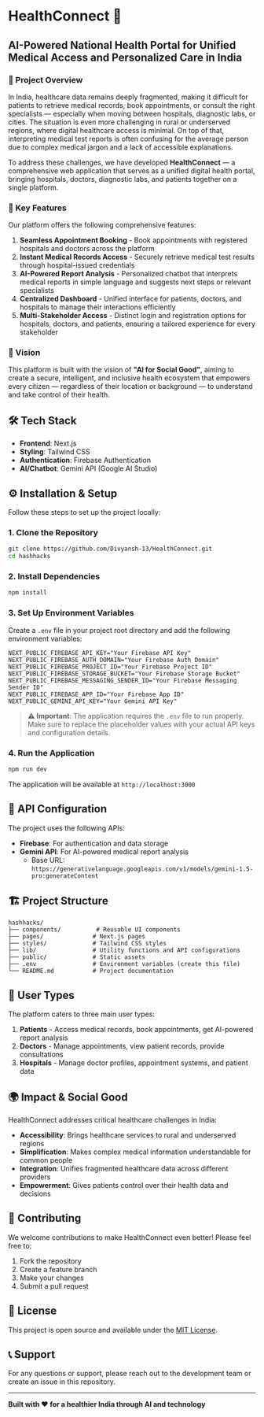 # HealthConnect 🏥

## AI-Powered National Health Portal for Unified Medical Access and Personalized Care in India

### 🌟 Project Overview

In India, healthcare data remains deeply fragmented, making it difficult for patients to retrieve medical records, book appointments, or consult the right specialists — especially when moving between hospitals, diagnostic labs, or cities. The situation is even more challenging in rural or underserved regions, where digital healthcare access is minimal. On top of that, interpreting medical test reports is often confusing for the average person due to complex medical jargon and a lack of accessible explanations.

To address these challenges, we have developed **HealthConnect** — a comprehensive web application that serves as a unified digital health portal, bringing hospitals, doctors, diagnostic labs, and patients together on a single platform.

### 🚀 Key Features

Our platform offers the following comprehensive features:

1. **Seamless Appointment Booking** - Book appointments with registered hospitals and doctors across the platform
2. **Instant Medical Records Access** - Securely retrieve medical test results through hospital-issued credentials
3. **AI-Powered Report Analysis** - Personalized chatbot that interprets medical reports in simple language and suggests next steps or relevant specialists
4. **Centralized Dashboard** - Unified interface for patients, doctors, and hospitals to manage their interactions efficiently
5. **Multi-Stakeholder Access** - Distinct login and registration options for hospitals, doctors, and patients, ensuring a tailored experience for every stakeholder

### 🎯 Vision

This platform is built with the vision of **"AI for Social Good"**, aiming to create a secure, intelligent, and inclusive health ecosystem that empowers every citizen — regardless of their location or background — to understand and take control of their health.

## 🛠️ Tech Stack

- **Frontend**: Next.js
- **Styling**: Tailwind CSS
- **Authentication**: Firebase Authentication
- **AI/Chatbot**: Gemini API (Google AI Studio)

## ⚙️ Installation & Setup

Follow these steps to set up the project locally:

### 1. Clone the Repository

```bash
git clone https://github.com/Divyansh-13/HealthConnect.git
cd hashhacks
```

### 2. Install Dependencies

```bash
npm install
```

### 3. Set Up Environment Variables

Create a `.env` file in your project root directory and add the following environment variables:

```env
NEXT_PUBLIC_FIREBASE_API_KEY="Your Firebase API Key"
NEXT_PUBLIC_FIREBASE_AUTH_DOMAIN="Your Firebase Auth Domain"
NEXT_PUBLIC_FIREBASE_PROJECT_ID="Your Firebase Project ID"
NEXT_PUBLIC_FIREBASE_STORAGE_BUCKET="Your Firebase Storage Bucket"
NEXT_PUBLIC_FIREBASE_MESSAGING_SENDER_ID="Your Firebase Messaging Sender ID"
NEXT_PUBLIC_FIREBASE_APP_ID="Your Firebase App ID"
NEXT_PUBLIC_GEMINI_API_KEY="Your Gemini API Key"
```

> **⚠️ Important**: The application requires the `.env` file to run properly. Make sure to replace the placeholder values with your actual API keys and configuration details.

### 4. Run the Application

```bash
npm run dev
```

The application will be available at `http://localhost:3000`

## 🔐 API Configuration

The project uses the following APIs:

- **Firebase**: For authentication and data storage
- **Gemini API**: For AI-powered medical report analysis
  - Base URL: `https://generativelanguage.googleapis.com/v1/models/gemini-1.5-pro:generateContent`

## 🏗️ Project Structure

```
hashhacks/
├── components/          # Reusable UI components
├── pages/              # Next.js pages
├── styles/             # Tailwind CSS styles
├── lib/                # Utility functions and API configurations
├── public/             # Static assets
├── .env                # Environment variables (create this file)
└── README.md           # Project documentation
```

## 👥 User Types

The platform caters to three main user types:

1. **Patients** - Access medical records, book appointments, get AI-powered report analysis
2. **Doctors** - Manage appointments, view patient records, provide consultations
3. **Hospitals** - Manage doctor profiles, appointment systems, and patient data

## 🌍 Impact & Social Good

HealthConnect addresses critical healthcare challenges in India:

- **Accessibility**: Brings healthcare services to rural and underserved regions
- **Simplification**: Makes complex medical information understandable for common people
- **Integration**: Unifies fragmented healthcare data across different providers
- **Empowerment**: Gives patients control over their health data and decisions

## 🤝 Contributing

We welcome contributions to make HealthConnect even better! Please feel free to:

1. Fork the repository
2. Create a feature branch
3. Make your changes
4. Submit a pull request

## 📄 License

This project is open source and available under the [MIT License](LICENSE).

## 📞 Support

For any questions or support, please reach out to the development team or create an issue in this repository.

---

**Built with ❤️ for a healthier India through AI and technology**

